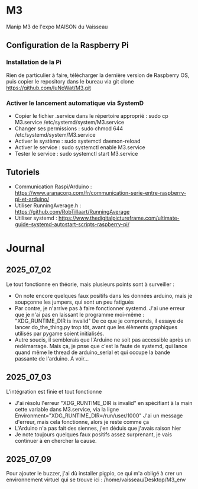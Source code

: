 # M3
Manip M3 de l'expo MAISON du Vaisseau

## Configuration de la Raspberry Pi

### Installation de la Pi
Rien de particulier à faire, télécharger la dernière version de Raspberry OS, puis copier le repository dans le bureau via git clone https://github.com/IuNoWat/M3.git

### Activer le lancement automatique via SystemD

- Copier le fichier .service dans le répertoire approprié : sudo cp M3.service /etc/systemd/system/M3.service
- Changer ses permissions : sudo chmod 644 /etc/systemd/system/M3.service
- Activer le système : sudo systemctl daemon-reload
- Activer le service : sudo systemctl enable M3.service
- Tester le service : sudo systemctl start M3.service

## Tutoriels
- Communication Raspi/Arduino : https://www.aranacorp.com/fr/communication-serie-entre-raspberry-pi-et-arduino/
- Utiliser RunningAverage.h : https://github.com/RobTillaart/RunningAverage
- Utiliser systemd : https://www.thedigitalpictureframe.com/ultimate-guide-systemd-autostart-scripts-raspberry-pi/

# Journal

## 2025_07_02
Le tout fonctionne en théorie, mais plusieurs points sont à surveiller :
- On note encore quelques faux positifs dans les données arduino, mais je soupçonne les jumpers, qui sont un peu fatigués
- Par contre, je n'arrive pas à faire fonctionner systemd. J'ai une erreur que je n'ai pas en laissant le programme moi-même : "XDG_RUNTIME_DIR is invalid"
    De ce que je comprends, il essaye de lancer do_the_thing.py trop tôt, avant que les élèments graphiques utilisés par pygame soient initialisés.
- Autre soucis, il semblerais que l'Arduino ne soit pas accessible après un redémarrage. Mais ça, je pnse que c'est la faute de systemd, qui lance quand même le thread de arduino_serial et qui occupe la bande passante de l'arduino.
A voir...

## 2025_07_03
L'intégration est finie et tout fonctionne
- J'ai résolu l'erreur "XDG_RUNTIME_DIR is invalid" en spécifiant à la main cette variable dans M3.service, via la ligne Environment="XDG_RUNTIME_DIR=/run/user/1000"
    J'ai un message d'erreur, mais cela fonctionne, alors je reste comme ça
- L'Arduino n'a pas fait des siennes, j'en déduis que j'avais raison hier
- Je note toujours quelques faux positifs assez surprenant, je vais continuer à en chercher la cause.

## 2025_07_09
Pour ajouter le buzzer, j'ai dù installer pigpio, ce qui m'a obligé à crer un environnement virtuel qui se trouve ici : /home/vaisseau/Desktop/M3_env

